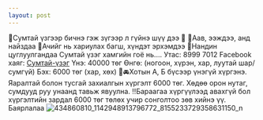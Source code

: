 ```yaml
---
layout: post
---
```

💝Сумтай үзгээр бичнэ гэж зүгээр л гүйнэ шүү дээ 💖
💚Аав, ээждээ, анд найздаа
💚Ачийг нь хариулах багш, хүндэт эрхэмдээ
💚Нандин цуглуулгандаа Сумтай үзэг хамгийн гоё нь....
Утас: 8999 7012
Facebook хаяг: [Сумтай-үзэг]
Үнэ: 40000 төг 
Өнгө: (ногоон, хүрэн, хар, луутай шар/сумгүй)
Бэх: 6000 төг (хар, хөх)
🚖🚘Хотын А, Б бүсээр үнэгүй хүргэнэ. Яаралтай болон тусгай захиалгын хүргэлт 6000 төг. Хөдөө орон нутаг, сумдууд руу унаанд тавьж явуулна.
‼️Бараагаа хүргүүлээд авахгүй бол хүргэлтийн зардал 6000 төг төлөх учир сонголтоо зөв хийнэ үү. Баярлалаа
![434860810_1142948913796772_8155233729358631150_n](https://github.com/user-attachments/assets/15d3f278-3903-4ada-b408-f6b5ff7a4e68)



[Сумтай-үзэг]: https://www.facebook.com/sumtaiuzeg25
